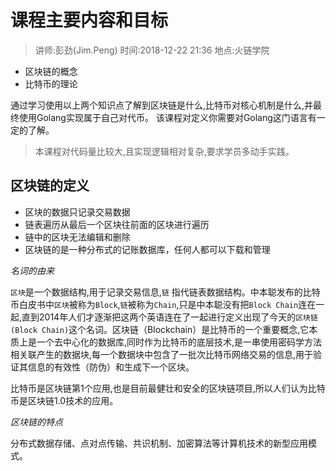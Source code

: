 # 课程主要内容和目标
> 讲师:彭劲(Jim.Peng) 时间:2018-12-22 21:36  地点:火链学院

* 区块链的概念
* 比特币的理论

通过学习使用以上两个知识点了解到区块链是什么,比特币对核心机制是什么,并最终使用Golang实现属于自己对代币。
该课程对定义你需要对Golang这门语言有一定的了解。

> 本课程对代码量比较大,且实现逻辑相对复杂,要求学员多动手实践。

## 区块链的定义

* 区块的数据只记录交易数据
* 链表遍历从最后一个区块往前面的区块进行遍历
* 链中的区块无法编辑和删除
* 区块链的是一种分布式的记账数据库，任何人都可以下载和管理

*名词的由来*

`区块`是一个数据结构,用于记录交易信息,`链` 指代链表数据结构。中本聪发布的比特币白皮书中`区块`被称为`Block`,`链`被称为`Chain`,只是中本聪没有把`Block Chain`连在一起,直到2014年人们才逐渐把这两个英语连在了一起进行定义出现了今天的`区块链(Block Chain)`这个名词。区块链（Blockchain）是比特币的一个重要概念,它本质上是一个去中心化的数据库,同时作为比特币的底层技术,是一串使用密码学方法相关联产生的数据块,每一个数据块中包含了一批次比特币网络交易的信息,用于验证其信息的有效性（防伪）和生成下一个区块。

比特币是区块链第1个应用,也是目前最健壮和安全的区块链项目,所以人们认为比特币是区块链1.0技术的应用。

*区块链的特点*

分布式数据存储、点对点传输、共识机制、加密算法等计算机技术的新型应用模式。